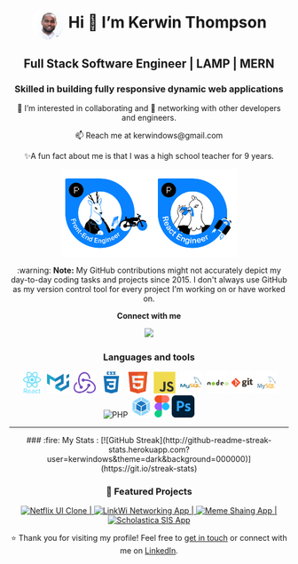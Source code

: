 <h1 align="center"><img align="center" style="border-radius:50%" src="https://github.com/Kerwindows/Kerwindows/blob/main/files/me.png" height=60> Hi 👋 I’m Kerwin Thompson</h1></p>

<h2 align="center">Full Stack Software Engineer | LAMP | MERN </h2>
<h3 align="center">Skilled in building fully responsive dynamic web applications</h3>

<p align="center"> 👀 I’m interested in collaborating and 💞️ networking with other developers and engineers.</p>
<p align="center">📫 Reach me at kerwindows@gmail.com</p>
<p align="center"> ✨A fun fact about me is that I was a high school teacher for 9 years.</p>

<p align="center">
  <img align="center" src="https://github.com/Kerwindows/Kerwindows/blob/main/files/front-end.png" height=160><img align="center" src="https://github.com/Kerwindows/Kerwindows/blob/main/files/react-dev.png" height=160>
  </p>

<p align="center">:warning: <b>Note:</b> My GitHub contributions might not accurately depict my day-to-day coding tasks and projects since 2015. I don't always use GitHub as my version control tool for every project I'm working on or have worked on.</p>

<p align="center"><b>Connect with me</b> </p>

<p align="center"><a href="https://www.linkedin.com/in/kerwindows/"><img src="https://img.shields.io/badge/LinkedIn-Kerwindows-blue"></a></p>

<h3 align="center">Languages and tools</h3>

<div align="center">
  <img src="https://github.com/devicons/devicon/blob/master/icons/react/react-original-wordmark.svg" title="React" alt="React" width="40" height="40"/>&nbsp;
  <img src="https://github.com/devicons/devicon/blob/master/icons/materialui/materialui-original.svg" title="Material UI" alt="Material UI" width="40" height="40"/>&nbsp;
  <img src="https://github.com/devicons/devicon/blob/master/icons/redux/redux-original.svg" title="Redux" alt="Redux " width="40" height="40"/>&nbsp;
  <img src="https://github.com/devicons/devicon/blob/master/icons/css3/css3-plain-wordmark.svg"  title="CSS3" alt="CSS" width="40" height="40"/>&nbsp;
  <img src="https://github.com/devicons/devicon/blob/master/icons/html5/html5-original.svg" title="HTML5" alt="HTML" width="40" height="40"/>&nbsp;
  <img src="https://github.com/devicons/devicon/blob/master/icons/javascript/javascript-original.svg" title="JavaScript" alt="JavaScript" width="40" height="40"/>&nbsp;
  <img src="https://github.com/devicons/devicon/blob/master/icons/mysql/mysql-original-wordmark.svg" title="MySQL"  alt="MySQL" width="40" height="40"/>&nbsp;
  <img src="https://github.com/devicons/devicon/blob/master/icons/nodejs/nodejs-original-wordmark.svg" title="NodeJS" alt="NodeJS" width="40" height="40"/> 
<img src="https://github.com/devicons/devicon/blob/master/icons/git/git-original-wordmark.svg" title="Git" alt="Git" width="40" height="40"/>
<img title='Photoshop' src="https://github.com/Kerwindows/Kerwindows/blob/main/files/mysql.png" height=40>
<img title='PHP' src="https://cdn.jsdelivr.net/gh/devicons/devicon/icons/php/php-original.svg" height=40>
<img title='Webpack' src="https://github.com/Kerwindows/Kerwindows/blob/main/files/webpack.png" height=40>
<img title='Figma' src="https://github.com/Kerwindows/Kerwindows/blob/main/files/figma.svg" height=40>
<img title='Photoshop' src="https://github.com/Kerwindows/Kerwindows/blob/main/files/photoshop.svg" height=40>
</div>
<hr/>
<div align="center">
### :fire: My Stats :
[![GitHub Streak](http://github-readme-streak-stats.herokuapp.com?user=kerwindows&theme=dark&background=000000)](https://git.io/streak-stats)
</div>
<!---
Kerwindows/Kerwindows is a ✨ special ✨ repository because its `README.md` (this file) appears on your GitHub profile.
You can click the Preview link to take a look at your changes.
--->
<!-- Featured Projects -->
<h3 align="center">🌟 Featured Projects</h3>
<div align="center">
  <a href="https://trailerview.kerwindows.com">
    <img src="https://github.com/Kerwindows/Kerwindows/blob/main/files/project-1.png" alt="Netflix UI Clone | " width="240" height="150"/>
  </a>
  <a href="https://linkwi.co">
    <img src="https://github.com/Kerwindows/Kerwindows/blob/main/files/project-2.png" alt="LinkWi Networking App | " width="240" height="150"/>
  </a>
  <a href="https://kerwindows.github.io/around-react">
    <img src="https://github.com/Kerwindows/Kerwindows/blob/main/files/project-3.png" alt="Meme Shaing App | " width="240" height="150"/>
  </a>
 <a href=" https://scholastica.cyversify.com/">
    <img src="https://github.com/Kerwindows/Kerwindows/blob/main/files/project-3.png" alt="Scholastica SIS App" width="240" height="150"/>
  </a>
 

</div>
<!-- Recent Blog Posts -->
<!--<h3 align="center">📝 Recent Blog Posts</h3>-->
<!-- BLOG-POST-LIST:START -->

<!--    My Journey as a Full Stack Developer
    Best Practices for React Development
    Getting Started with Node.js and Express -->

<!-- BLOG-POST-LIST:END -->
<!--<div align="center">
  <a href="https://www.example.com/blog" target="_blank">👉 View more on my blog</a>
</div>-->
<!-- Footer -->
<div align="center">
  <p>⭐️ Thank you for visiting my profile! Feel free to <a href="https://kerwindows.github.io/kerwinthompson/#contactus">get in touch</a> or connect with me on <a href="https://linkwi/card/kerwinthompson">LinkedIn</a>.</p>
</div>
 <p align="center"> <img src="https://komarev.com/ghpvc/?username=kerwindows&style=flat-square&color=blue" alt=""/></p>
